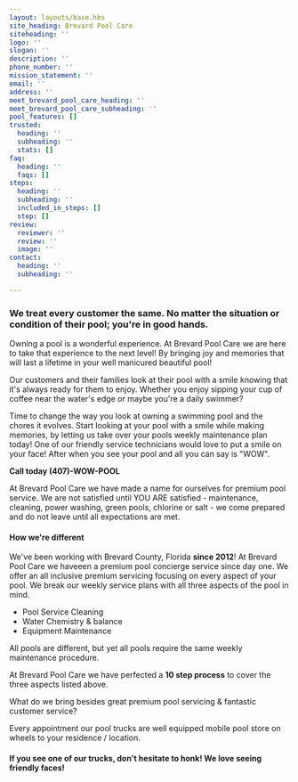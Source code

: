 ```yaml
---
layout: layouts/base.hbs
site_heading: Brevard Pool Care
siteheading: ''
logo: ''
slogan: ''
description: ''
phone_number: ''
mission_statement: ''
email: ''
address: ''
meet_brevard_pool_care_heading: ''
meet_brevard_pool_care_subheading: ''
pool_features: []
trusted:
  heading: ''
  subheading: ''
  stats: []
faq:
  heading: ''
  faqs: []
steps:
  heading: ''
  subheading: ''
  included_in_steps: []
  step: []
review:
  reviewer: ''
  review: ''
  image: ''
contact:
  heading: ''
  subheading: ''

---
```

### We treat every customer the same. No matter the situation or condition of their pool; you're in good hands.

Owning a pool is a wonderful experience. At Brevard Pool Care we are here to take that experience to the next level! By bringing joy and memories that will last a lifetime in your well manicured beautiful pool!

Our customers and their families look at their pool with a smile knowing that it's always ready for them to enjoy. Whether you enjoy sipping your cup of coffee near the water's edge or maybe you're a daily swimmer?

Time to change the way you look at owning a swimming pool and the chores it evolves. Start looking at your pool with a smile while making memories, by letting us take over your pools weekly maintenance plan today! One of our friendly service technicians would love to put a smile on your face! After when you see your pool and all you can say is "WOW".

**Call today (407)-WOW-POOL**

At Brevard Pool Care we have made a name for ourselves for premium pool service. We are not satisfied until YOU ARE satisfied - maintenance, cleaning, power washing, green pools, chlorine or salt - we come prepared and do not leave until all expectations are met.

#### How we're different

We've been working with Brevard County, Florida **since 2012**! At Brevard Pool Care we haveeen a premium pool concierge service since day one. We offer an all inclusive premium servicing focusing on every aspect of your pool. We break our weekly service plans with all three aspects of the pool in mind.

* Pool Service Cleaning
* Water Chemistry & balance
* Equipment Maintenance

All pools are different, but yet all pools require the same weekly maintenance procedure. 

At Brevard Pool Care we have perfected a **10 step process** to cover the three aspects listed above.

What do we bring besides great premium pool servicing & fantastic customer service?

Every appointment our pool trucks are well equipped mobile pool store on wheels to your residence / location.    

#### If you see one of our trucks, don't hesitate to honk! We love seeing friendly faces!